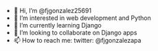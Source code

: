 - 👋 Hi, I’m @fjgonzalez25691
- 👀 I’m interested in web development and Python
- 🌱 I’m currently learning Django
- 💞️ I’m looking to collaborate on Django apps
- 📫 How to reach me: twitter: @fjgonzalezapa
<!---
fjgonzalez25691/fjgonzalez25691 is a ✨ special ✨ repository because its `README.md` (this file) appears on your GitHub profile.
You can click the Preview link to take a look at your changes.
--->
